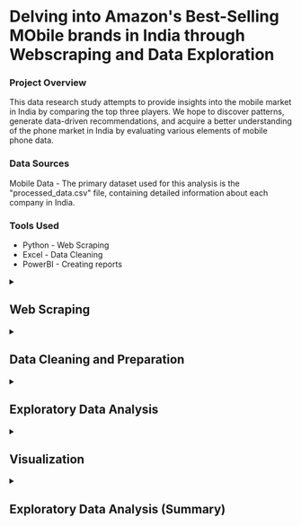 # Delving into Amazon's Best-Selling MObile brands in India through Webscraping and Data Exploration

### Project Overview
This data research study attempts to provide insights into the mobile market in India by comparing the top three players. We hope to discover patterns, generate data-driven recommendations, and acquire a better understanding of the phone market in India by evaluating various elements of mobile phone data.

### Data Sources

Mobile Data - The primary dataset used for this analysis is the "processed_data.csv" file, containing detailed information about each company in India.

### Tools Used
  - Python - Web Scraping
  - Excel - Data Cleaning
  - PowerBI - Creating reports

<details>
  <summary><h2> Web Scraping </h2></summary>
  
#### Language used - Python
#### Libraries used - Beautiful Soup, Pandas, Openpyxl

- Save HTML Content:
  - Save the Amazon webpage by right-clicking and selecting "Save As" into the same directory as your script.
  - Update the file name in the 'open()' function in your Python script.

- Inspect HTML Structure:
  - Examine the HTML structure of the saved webpage to identify relevant elements and classes.
  - Adjust the 'find_all' and 'find' methods in your script based on the HTML structure.

- Run the Script:
  - Execute the Python script in your terminal or IDE using python your_script.py.
  - Ensure the script has permissions to read and write files in the directory.

- Check Excel File:
  - After running the script, verify the specified Excel file for the scraped data.
  - The script appends data to an existing file or creates a new one if needed

</details>

<details>
    <summary><h2> Data Cleaning and Preparation </h2></summary>

  #### Tools Used - Excel

- The web scraped data is saved on a local excel sheet and is further inspected to clean the data, which is presented as follows:
   ![preprocessed_data](https://github.com/itsajayy/Web_Scraping-and-EDA/assets/135236892/32438e20-ab6c-4fab-81f9-524d7929aa12)
  
- In the initial data preparation phase, we performed the following tasks:

  1. Data loading and inspection.
  2. Handling missing values.
  3. Data cleaning and formatting.

  ![processed_data](https://github.com/itsajayy/Web_Scraping-and-EDA/assets/135236892/1f74106c-724a-4f3b-901e-e8d4b0229e83)
The above is the processed and cleaned data.
</details>

<details>
    <summary><h2> Exploratory Data Analysis </h2></summary>

  #### Tool Used - Power Bi Analytics
#### Goals of the project - 
EDA involved exploring the sales data to answer key questions, such as:
- What is the distribution of phone prices?
- Which phone company has the highest and lowest average cost of models?
- Which phone company has the highest and lowest average cost of models?
- Is there a correlation between reviews and ratings?
- How does the average rating vary among different phone companies?
- What is the distribution of phone models across different RAM and storage sizes?

#### Tool Used - Python
#### Libraries Used - Numpy,Pandas,seaborn
- Explored essential metrics such as storage capacity, reviews, ratings, RAM, cost, brand, and product details for a comprehensive understanding.
- By looking below we can see the correlation between all the factors taken into consideration for this analysis:
    ![correlation between all columns](https://github.com/itsajayy/Web_Scraping-and-Data_analysis/assets/135236892/c6e6060c-c4cd-4f9f-a6bf-de30affc208b)

- Statistical Insights:
  - Utilized numpy for statistical analysis, computing measures like mean, median, and standard deviation for each key metric.
  -Extracted valuable insights into the distribution and central tendencies of the data.
- Visualization:
  - Leveraged matplotlib to create insightful visualizations, including histograms, scatter plots, and bar charts, providing a clear representation of the data trends.
 
</details>

<details>
    <summary><h2> Visualization </h2></summary>

  ### Visualization
#### Tool used - Power Bi
- Created compelling visualizations using Power BI to illustrate trends and patterns in the mobile data.
- Utilized Power BI's interactive features for dynamic exploration of the dataset.
- Conducted a comparative analysis across the top 3 mobile brands, presenting visual insights into their strengths and weaknesses in terms of storage, reviews, ratings, RAM, and cost.
- Derived actionable recommendations based on the visualized findings, providing valuable insights for consumers, manufacturers, and industry analysts.

</details>

<details>
    <summary><h2> Exploratory Data Analysis (Summary)</h2></summary>
  
  ## EDA Conclusion
 ### Conclusion
 - From the visuals below we can see the most sold smartphoe, the most rated smartphone, the price range of all the smartphones provided by them, the most expensive smartphone as we the cheapest smartphone available on amazon from the top three brands on amazon.
   -    From Apple:
         ![min max apple cost in dataset](https://github.com/itsajayy/Web_Scraping-and-EDA/assets/135236892/0cef367c-707d-4ec1-bd49-d17001f608ad)
        - Most Reviewed Smartphone : Apple iPhone 13
        - Most Expensive Smartphone: Apple iPhone 15 Pro Max 
        - Least Expensive Smartphone: Apple iPhone 13
        - Number of Colors offered: 87

   - From Samsung:
         ![min max samsung cost in dataset](https://github.com/itsajayy/Web_Scraping-and-EDA/assets/135236892/777f683f-d9f1-483b-a72c-2952b7a32dc6)
        - Most Reviewed Smartphone : Samsung Galaxy M21
        - Most Expensive Smartphone: Samsung Galaxy Z Fold 5
        - Least Expensive Smartphone: Samsung Guru 1215
        - Number of Colors offered: 397
     
   - From Oppo:
        ![min max oppo cost in dataset](https://github.com/itsajayy/Web_Scraping-and-EDA/assets/135236892/42641bb3-461c-48f1-afbf-21d6de55c418)
        - Most Reviewed Smartphone : Oppo F17
        - Most Expensive Smartphone:  Oppo Find N2 Flip
        - Least Expensive Smartphone: Oppo A11K
        - Number of Colors offered: 182

  - The spectrum of ratings given to each brand is shown below: 
        ![count of rating and brand](https://github.com/itsajayy/Web_Scraping-and-EDA/assets/135236892/c7bcf245-eb71-46da-afee-9c00d7692233)
     - From the above graph we can see that the Apple has it's ratings starting from 3 on a scale of 5 while oppo has a few 2 and 1 star ratings compared to samsung.
   
  - The Average Rating and total number of ratings given to each brand is seen:
        ![count and average product ratings](https://github.com/itsajayy/Web_Scraping-and-EDA/assets/135236892/296ddade-bcd8-4af9-8c69-ef67c7307d14)
      - A large chunk of products are rated 4 stars the average rating of iphones are much higher than that of Oppo and samsung. A conclusion can be drawn that Apple is highly rated and a more premium smartphone comapred to Oppo and Samsung.
  
  - The same is found out to the three companies with the amount of reviews mentioned:
      

  
      
        
- **What are the specification that affecting phone prices**
 from our analysis using the correlation method and seaborn heatmap, the major specification that affecting the price range are 
       
   1. **RAM Size** the more expensive phone **(higher price range)** has a higher RAM size. From our analysis we found out that the higher the price range the higher the minimum ram size for phones.
        
   2. **Storage** the more expensive phone **(higher price range)** has a higher storage size. From our analysis we found out that the higher the price range the higher the minimum Storage capacity for phones. 
   
- **Color of the phone and Phone Price Range** 
In general the color of the phone doesn't really much effect on the price range.

- **The Best Selling Smartphones from the top three brands**

## Recommendation 

**Ram Size**

The main factor that's affecting phone price range is **RAM SIZE** so if a phone so if a smartphone company would like to create a phone in a specific price range, the **RAM Size** is one of the specification that needs to be watched carefully, since it's a feature that affecting the price range of a phone from this dataset

**Storage**

The second factor is **Storage** the more expensive the smartphone the higher the storage sizes it should have, since higher RAM needs more power from the battery, a smartphone company should adjust their storage and ram accordingly since they both are correlated.

**Reviews and Ratings**

The third factor is **Reviews and Ratings**. When purchasing a smartphone, we usually consider the quantity of reviews and ratings the device has received. Depending on how highly rated and how many reviews it has received, a smartphone's likelihood of being purchased What are the benefits and drawbacks of that smartphone, as well as how does it operate?

</details>
